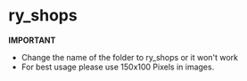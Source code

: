 # ry_shops

**IMPORTANT**

- Change the name of the folder to ry_shops or it won't work
- For best usage please use 150x100 Pixels in images.
